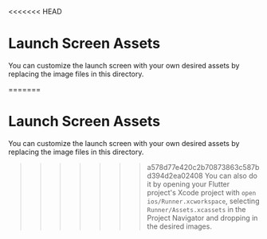 <<<<<<< HEAD
# Launch Screen Assets

You can customize the launch screen with your own desired assets by replacing the image files in this directory.

=======
# Launch Screen Assets

You can customize the launch screen with your own desired assets by replacing the image files in this directory.

>>>>>>> a578d77e420c2b70873863c587bd394d2ea02408
You can also do it by opening your Flutter project's Xcode project with `open ios/Runner.xcworkspace`, selecting `Runner/Assets.xcassets` in the Project Navigator and dropping in the desired images.